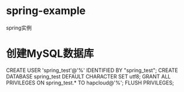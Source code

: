 ﻿# spring-example
   spring实例

# 创建MySQL数据库
   CREATE USER 'spring_test'@'%' IDENTIFIED BY "spring_test";
   CREATE DATABASE spring_test DEFAULT CHARACTER SET utf8;
   GRANT ALL PRIVILEGES ON spring_test.* TO hapcloud@'%';
   FLUSH PRIVILEGES;

